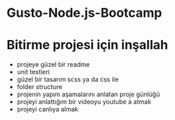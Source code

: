 # Gusto-Node.js-Bootcamp


# Bitirme projesi için inşallah

  - projeye güzel bir readme
  - unit testleri
  - güzel bir tasarım scss ya da css ile
  - folder structure
  - projenin yapım aşamalarını anlatan proje günlüğü
  - projeyi anlattığım bir videoyu youtube a atmak
  - projeyi canlıya almak
